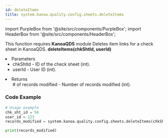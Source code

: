 ```yaml
---
id: deleteItems
title: system.kanoa.quality.config.sheets.deleteItems
---
```


import PurpleBox from '@site/src/components/PurpleBox';
import HeaderBox from '@site/src/components/HeaderBox';

<PurpleBox>This function requires <b>KanoaQDS</b> module</PurpleBox>
<HeaderBox header="Description">Deletes item links for a check sheet in KanoaQDS.</HeaderBox>
<HeaderBox header="Syntax">
    <b>deleteItems(chkShtId, userId)</b>
    <li> Parameters <br />
        <ul>
            <li>chkShtId - ID of the check sheet (int).</li>
            <li>userId - User ID (int).</li>
        </ul>
    </li>
    <li> Returns <br />
        <ul># of records modified - Number of records modified (int).</ul>
    </li>
</HeaderBox>

### Code Example
```python
# Usage example
chk_sht_id = 56
user_id = 123
records_modified = system.kanoa.quality.config.sheets.deleteItems(chkShtId=chk_sht_id, userId=user_id)

print(records_modified)
